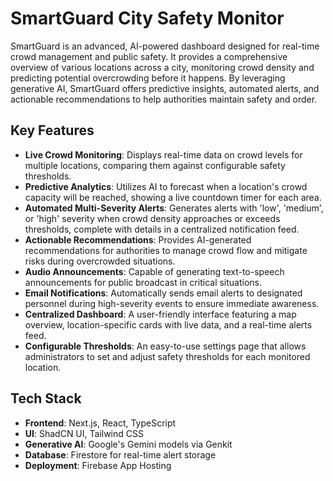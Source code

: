 # SmartGuard City Safety Monitor

SmartGuard is an advanced, AI-powered dashboard designed for real-time crowd management and public safety. It provides a comprehensive overview of various locations across a city, monitoring crowd density and predicting potential overcrowding before it happens. By leveraging generative AI, SmartGuard offers predictive insights, automated alerts, and actionable recommendations to help authorities maintain safety and order.

## Key Features

- **Live Crowd Monitoring**: Displays real-time data on crowd levels for multiple locations, comparing them against configurable safety thresholds.
- **Predictive Analytics**: Utilizes AI to forecast when a location's crowd capacity will be reached, showing a live countdown timer for each area.
- **Automated Multi-Severity Alerts**: Generates alerts with 'low', 'medium', or 'high' severity when crowd density approaches or exceeds thresholds, complete with details in a centralized notification feed.
- **Actionable Recommendations**: Provides AI-generated recommendations for authorities to manage crowd flow and mitigate risks during overcrowded situations.
- **Audio Announcements**: Capable of generating text-to-speech announcements for public broadcast in critical situations.
- **Email Notifications**: Automatically sends email alerts to designated personnel during high-severity events to ensure immediate awareness.
- **Centralized Dashboard**: A user-friendly interface featuring a map overview, location-specific cards with live data, and a real-time alerts feed.
- **Configurable Thresholds**: An easy-to-use settings page that allows administrators to set and adjust safety thresholds for each monitored location.

## Tech Stack

- **Frontend**: Next.js, React, TypeScript
- **UI**: ShadCN UI, Tailwind CSS
- **Generative AI**: Google's Gemini models via Genkit
- **Database**: Firestore for real-time alert storage
- **Deployment**: Firebase App Hosting
